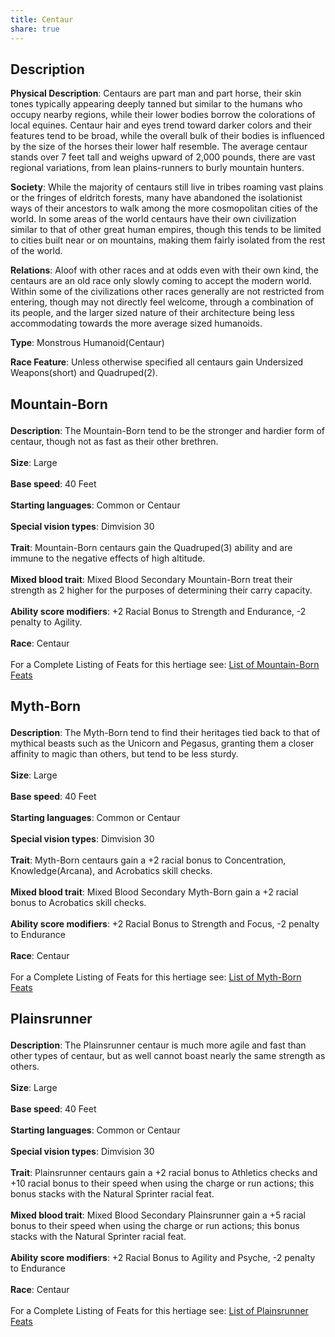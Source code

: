 ```yaml
---
title: Centaur
share: true
---
```


## Description

**Physical Description**: Centaurs are part man and part horse, their skin tones typically appearing deeply tanned but similar to the humans who occupy nearby regions, while their lower bodies borrow the colorations of local equines. Centaur hair and eyes trend toward darker colors and their features tend to be broad, while the overall bulk of their bodies is influenced by the size of the horses their lower half resemble. The average centaur stands over 7 feet tall and weighs upward of 2,000 pounds, there are vast regional variations, from lean plains-runners to burly mountain hunters.

**Society**: While the majority of centaurs still live in tribes roaming vast plains or the fringes of eldritch forests, many have abandoned the isolationist ways of their ancestors to walk among the more cosmopolitan cities of the world. In some areas of the world centaurs have their own civilization similar to that of other great human empires, though this tends to be limited to cities built near or on mountains, making them fairly isolated from the rest of the world.

**Relations**: Aloof with other races and at odds even with their own kind, the centaurs are an old race only slowly coming to accept the modern world. Within some of the civilizations other races generally are not restricted from entering, though may not directly feel welcome, through a combination of its people, and the larger sized nature of their architecture being less accommodating towards the more average sized humanoids.

**Type**: Monstrous Humanoid(Centaur)

**Race Feature**: Unless otherwise specified all centaurs gain Undersized Weapons(short) and Quadruped(2).
<h2><span><p>Mountain-Born</p></span></h2><p><span><p><b>Description</b>:    The Mountain-Born tend to be the stronger and hardier form of centaur, though not as fast as their other brethren.<br><br><b>Size</b>:    Large<br><br><b>Base speed</b>:    40 Feet<br><br><b>Starting languages</b>:    Common or Centaur<br><br><b>Special vision types</b>:    Dimvision 30<br><br><b>Trait</b>:    Mountain-Born centaurs gain the Quadruped(3) ability and are immune to the negative effects of high altitude.<br><br><b>Mixed blood trait</b>:    Mixed Blood Secondary Mountain-Born treat their strength as 2 higher for the purposes of determining their carry capacity.<br><br><b>Ability score modifiers</b>:    +2 Racial Bonus to Strength and Endurance, -2 penalty to Agility.<br><br><b>Race</b>:    Centaur<br><br>For a Complete Listing of Feats for this hertiage see: <a data-href="List of Mountain-Born Feats" href="List of Mountain-Born Feats" class="internal-link" target="_blank" rel="noopener">List of Mountain-Born Feats</a></p></span></p><h2><span><p>Myth-Born</p></span></h2><p><span><p><b>Description</b>:    The Myth-Born tend to find their heritages tied back to that of mythical beasts such as the Unicorn and Pegasus, granting them a closer affinity to magic than others, but tend to be less sturdy.<br><br><b>Size</b>:    Large<br><br><b>Base speed</b>:    40 Feet<br><br><b>Starting languages</b>:    Common or Centaur<br><br><b>Special vision types</b>:    Dimvision 30<br><br><b>Trait</b>:    Myth-Born centaurs gain a +2 racial bonus to Concentration, Knowledge(Arcana), and Acrobatics skill checks.<br><br><b>Mixed blood trait</b>:    Mixed Blood Secondary Myth-Born gain a +2 racial bonus to Acrobatics skill checks.<br><br><b>Ability score modifiers</b>:    +2 Racial Bonus to Strength and Focus, -2 penalty to Endurance<br><br><b>Race</b>:    Centaur<br><br>For a Complete Listing of Feats for this hertiage see: <a data-href="List of Myth-Born Feats" href="List of Myth-Born Feats" class="internal-link" target="_blank" rel="noopener">List of Myth-Born Feats</a></p></span></p><h2><span><p>Plainsrunner</p></span></h2><p><span><p><b>Description</b>:    The Plainsrunner centaur is much more agile and fast than other types of centaur, but as well cannot boast nearly the same strength as others.<br><br><b>Size</b>:    Large<br><br><b>Base speed</b>:    40 Feet<br><br><b>Starting languages</b>:    Common or Centaur<br><br><b>Special vision types</b>:    Dimvision 30<br><br><b>Trait</b>:    Plainsrunner centaurs gain a +2 racial bonus to Athletics checks and +10 racial bonus to their speed when using the charge or run actions; this bonus stacks with the Natural Sprinter racial feat.<br><br><b>Mixed blood trait</b>:    Mixed Blood Secondary Plainsrunner gain a +5 racial bonus to their speed when using the charge or run actions; this bonus stacks with the Natural Sprinter racial feat.<br><br><b>Ability score modifiers</b>:    +2 Racial Bonus to Agility and Psyche, -2 penalty to Endurance<br><br><b>Race</b>:    Centaur<br><br>For a Complete Listing of Feats for this hertiage see: <a data-href="List of Plainsrunner Feats" href="List of Plainsrunner Feats" class="internal-link" target="_blank" rel="noopener">List of Plainsrunner Feats</a></p></span></p>